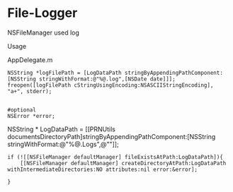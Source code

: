 # File-Logger
NSFileManager used log


Usage 

AppDelegate.m


    NSString *logFilePath = [LogDataPath stringByAppendingPathComponent:[NSString stringWithFormat:@"%@.log",[NSDate date]]];
    freopen([logFilePath cStringUsingEncoding:NSASCIIStringEncoding], "a+", stderr);


    #optional
    NSError *error;
    
  NSString *  LogDataPath = [[PRNUtils documentsDirectoryPath]stringByAppendingPathComponent:[NSString stringWithFormat:@"%@.Logs",@""]];
    
    if (![[NSFileManager defaultManager] fileExistsAtPath:LogDataPath]){
        [[NSFileManager defaultManager] createDirectoryAtPath:LogDataPath withIntermediateDirectories:NO attributes:nil error:&error];
        
    }


